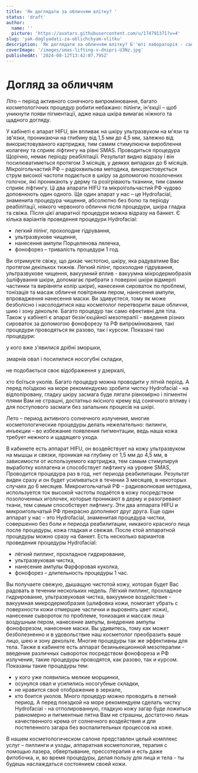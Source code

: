 ```yaml
---
title: 'Як доглядати за обличчям влітку? '
status: 'draft'
author:
  name: ''
  picture: 'https://avatars.githubusercontent.com/u/174791371?v=4'
slug: 'yak-doglyadati-za-oblichchyam-vlitku'
description: 'Як доглядати за обличчям влітку? Б''юті лабораторія - салон краси, корисного і бережливого догляду за твоїм тілом у Дніпрі'
coverImage: '/images/smas-lifting-v-dnipri-U3Nz.jpg'
publishedAt: '2024-08-12T13:42:07.795Z'
---
```


# Догляд за обличчям

Літо – період активного сонячного випромінювання, багато косметологічних процедур робити небажано: пілінги, ін'єкції – щоб уникнути появи пігментації, адже наша шкіра вимагає ніжного та щадного догляду.

У кабінеті є апарат HIFU, він впливає на шкіру ультразвуком на м'язи та зв'язки, проникаючи на глибину від 1,5 мм до 4,5 мм, залежно від використовуваного картриджа, тим самим стимулюючи вироблення колагену та сприяє ліфтингу на рівні SMAS. Проводиться процедура Щорічно, немає періоду реабілітації. Результат видно відразу і він посилюватиметься протягом 3 місяців, у деяких випадках до 6 місяців. Мікроігольчастий РФ – радіохвильова методика, використовується струм високої частоти подається в шкіру за допомогою позолочених голочок, які проникають у дерму та розігрівають тканини, тим самим сприяє ліфтингу. Ці два апарати HIFU та мікроігольчастий РФ чудово доповнюють один одного. Ще один апарат у нас – це Hydrofacial, знаменита процедура чищення, абсолютно без болю та періоду реабілітації, ніякого червоного обличчя після процедури, шкіра гладка та свіжа. Після цієї апаратної процедури можна відразу на банкет. Є кілька варіантів проведення процедури Hydrofacial:

- легкий пілінг, прохолодне гідрування,
- ультразвукове чищення,
- нанесення ампули Порцелянова лялечка,
- фонофорез – тривалість процедури 1 год.

Ви отримуєте свіжу, що дихає чистотою, шкіру, яка радуватиме Вас протягом декількох тижнів. Легкий пілінг, прохолодне гідрування, ультразвукове чищення, вакуумний вплив - вакуумна мікродермобразія (шліфування шкіри, допомагає прибрати з поверхні шкіри відмерлі частинки та вирівняти колір шкіри), нанесення сироваток по проблемі, тонізація та масаж обличчя повітряним пером, нанесення ампули, впровадження нанесення маски. Ви здивуєтеся, тому як може безболісно і насолодитися наш косметолог перетворити ваше обличчя, шию і зону декольте. Багато процедур так само ефективні для тіла. Також у кабінеті є апарат безін'єкційної мезотерапії - введення різних сироваток за допомогою фонофорезу та РФ випромінювання, такі процедури проводяться як разово, так і курсом. Показані такі процедури:

у кого вже з'явилися дрібні зморшки,

змарнів овал і посилилися носогубні складки,

не подобається своє відображення у дзеркалі,

хто боїться уколів. Багато процедур можна проводити у літній період. А перед поїздкою на море рекомендуємо зробити чистку Hydrofacial - на відполіровану, гладку шкіру засмага буде лягати рівномірно і пігментні плями Вам не страшні, достатньо якісного крему від сонячного впливу і для поступового засмаги без запальних процесів на шкірі.

Лето – период активного солнечного излучения, многие косметологические процедуры делать нежелательно: пилинги, инъекции – во избежание появления пигментации, ведь наша кожа требует нежного и щадящего ухода.

В кабинете есть аппарат HIFU, он воздействует на кожу ультразвуком на мышцы и связки, проникая на глубину от 1,5 мм до 4,5 мм, в зависимости от используемого картриджа, тем самым стимулируя выработку коллагена и способствует лифтингу на уровне SMAS, Проводится процедура раз в год, нет периода реабилитации. Результат виден сразу и он будет усиливаться в течении 3 месяцев, в некоторых случаях до 6 месяцев. Микроигольчатый РФ – радиоволновая методика, используется ток высокой частоты подаётся в кожу посредством позолоченных иголочек, которые проникают в дерму и разогревают ткани, тем самым способствует лифтингу. Эти два аппарата HIFU и микроигольчатый РФ прекрасно дополняют друг друга. Еще один аппарат у нас - это Hydrofacial, знаменитая процедура чистки, совершенно без боли и периода реабилитации, никакого красного лица после процедуры, кожа гладкая и свежая. После єтой аппаратной процедуры можно сразу на банкет. Есть несколько вариантов проведения процедуры Hydrofacial:

- лёгкий пиллинг, прохладное гидрирование,
- ультразвуковая чистка,
- нанесение ампулы Фарфоровая куколка,
- фонофорез – длительность процедуры 1 час.

Вы получаете свежую, дышащую чистотой кожу, которая будет Вас радовать в течении нескольких недель. Лёгкий пиллинг, прохладное гидрирование, ультразвуковая чистка, вакуумное воздействие - вакуумная микродермобразия (шлифовка кожи, помогает убрать с поверхности кожи отмершие частички и выровнять цвет кожи), нанесение сывороток по проблеме, тонизация и массаж лица воздушным пером, нанесение ампулы, внедрение ампулы фонофорезом, нанесение маски. Вы удивитесь, тому как может безболезненно и в удовольствие наш косметолог преобразить ваше лицо, шею и зону декольте. Многие процедуры так же эффективны для тела. Также в кабинете есть аппарат безиньекционной мезотерапии - введение различных сывороток посредством фонофореза и РФ излучения, такие процедуры проводятся, как разово, так и курсом. Показаны такие процедуры тем:

- у кого уже появились мелкие морщинки,
- осунулся овал и усилились носогубные складки,
- не нравится своё отображение в зеркале,
- кто боится уколов. Много процедур можно проводить в летний период. А перед поездкой на море рекомендуем сделать чистку Hydrofacial - на отполированную, гладкую кожу загар буде ложиться равномерно и пигментные пятна Вам не страшны, достаточно лишь качественного крема от солнечного воздействия и для постепенного загара без воспалительных процессов на коже.

В нашем косметологическом салоне представлен целый комплекс услуг – пиллинги и уходы, аппаратная косметология, терапия с помощью лазера, обвертывание, прессотерапия и есть даже фитобочка, и, во время процедуры, делая пользу для лица и тела - ты будешь наслаждаться состоянием своей кожи.